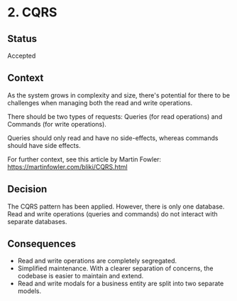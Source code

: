 # 2. CQRS

## Status

Accepted

## Context

As the system grows in complexity and size, there's potential for there to be challenges when managing both the read and write operations.

There should be two types of requests: Queries (for read operations) and Commands (for write operations).

Queries should only read and have no side-effects, whereas commands should have side effects.

For further context, see this article by Martin Fowler: <https://martinfowler.com/bliki/CQRS.html>

## Decision

The CQRS pattern has been applied. However, there is only one database. Read and write operations (queries and commands) do not interact with separate databases.

## Consequences

- Read and write operations are completely segregated.
- Simplified maintenance. With a clearer separation of concerns, the codebase is easier to maintain and extend.
- Read and write modals for a business entity are split into two separate models.
